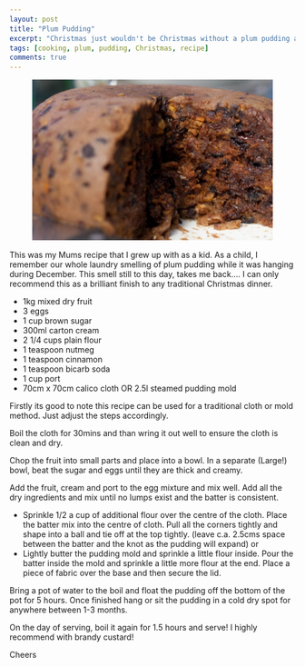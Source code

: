 ```yaml
---
layout: post
title: "Plum Pudding"
excerpt: "Christmas just wouldn't be Christmas without a plum pudding at the end of the evening"
tags: [cooking, plum, pudding, Christmas, recipe]
comments: true
---
```

<figure>
	<img src="/images/posts/2016/plum-pudding.jpg">
</figure>
This was my Mums recipe that I grew up with as a kid. As a child, I remember our whole laundry smelling of plum pudding while it was hanging during December. This smell still to this day, takes me back.... I can only recommend this as a brilliant finish to any traditional Christmas dinner.

* 1kg mixed dry fruit
* 3 eggs
* 1 cup brown sugar
* 300ml carton cream
* 2 1/4 cups plain flour
* 1 teaspoon nutmeg
* 1 teaspoon cinnamon
* 1 teaspoon bicarb soda
* 1 cup port
* 70cm x 70cm calico cloth OR 2.5l steamed pudding mold

Firstly its good to note this recipe can be used for a traditional cloth or mold method. Just adjust the steps accordingly.

Boil the cloth for 30mins and than wring it out well to ensure the cloth is clean and dry.

Chop the fruit into small parts and place into a bowl. In a separate (Large!) bowl, beat the sugar and eggs until they are thick and creamy.

Add the fruit, cream and port to the egg mixture and mix well. Add all the dry ingredients and mix until no lumps exist and the batter is consistent.

* Sprinkle 1/2 a cup of additional flour over the centre of the cloth. Place the batter mix into the centre of cloth. Pull all the corners tightly and shape into a ball and tie off at the top tightly. (leave c.a. 2.5cms space between the batter and the knot as the pudding will expand) 
or
* Lightly butter the pudding mold and sprinkle a little flour inside. Pour the batter inside the mold and sprinkle a little more flour at the end. Place a piece of fabric over the base and then secure the lid.

Bring a pot of water to the boil and float the pudding off the bottom of the pot for 5 hours. Once finished hang or sit the pudding in a cold dry spot for anywhere between 1-3 months.

On the day of serving, boil it again for 1.5 hours and serve! I highly recommend with brandy custard!

Cheers